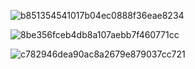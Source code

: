 ![b851354541017b04ec0888f36eae8234](https://github.com/user-attachments/assets/332ca871-aab1-4f4e-8814-c1f6dabe95ac)

![8be356fceb4db8a107aebb7f460771cc](https://github.com/user-attachments/assets/8d5880d5-4923-417f-8f68-48077bf3413c)

![c782946dea90ac8a2679e879037cc721](https://github.com/user-attachments/assets/3377cb52-c136-4edb-8352-59c84e1181cb)

